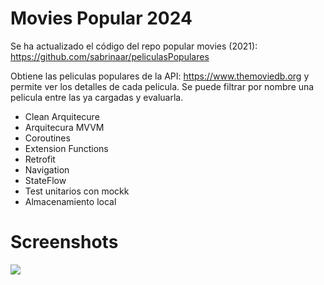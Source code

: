 # Movies Popular 2024

Se ha actualizado el código del repo popular movies (2021): https://github.com/sabrinaar/peliculasPopulares

Obtiene las peliculas populares de la API:  https://www.themoviedb.org y permite ver los detalles de cada pelicula. 
Se puede filtrar por nombre una pelicula entre las ya cargadas y evaluarla. 

- Clean Arquitecure
- Arquitecura MVVM
- Coroutines
- Extension Functions
- Retrofit
- Navigation
- StateFlow
- Test unitarios con mockk
- Almacenamiento local

# Screenshots

![](https://github.com/sabrinaar/popularmovies2024/blob/master/ScreenShots/popularMovies.gif)



